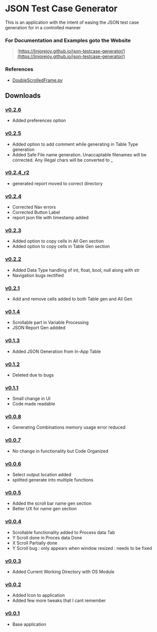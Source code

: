 # JSON Test Case Generator

This is an application with the intent of easing the JSON test case generation for in a controlled manner

### For Documentation and Examples goto the Website

> [https://linjorejoy.github.io/json-testcase-generator/](https://linjorejoy.github.io/json-testcase-generator/)

### References

- [DoubleScrolledFrame.py](https://gist.github.com/novel-yet-trivial/2841b7b640bba48928200ff979204115)

## Downloads

### [v0.2.6](dist/JSON_Test_Case_Generator%20v0.2.6.exe?raw=true)

- Added preferences option

### [v0.2.5](dist/JSON_Test_Case_Generator%20v0.2.5.exe?raw=true)

- Added option to add comment while generating in Table Type generation
- Added Safe File name generation. Unaccaptable filenames will be corrected. Any illegal chars will be converted to \_

### [v0.2.4_r2](dist/JSON_Test_Case_Generator%20v0.2.4_r2.exe?raw=true)

- generated report moved to correct directory

### [v0.2.4](dist/JSON_Test_Case_Generator%20v0.2.4.exe?raw=true)

- Corrected Nav errors
- Corrected Button Label
- report json file with timestamp added

### [v0.2.3](dist/JSON_Test_Case_Generator%20v0.2.3.exe?raw=true)

- Added option to copy cells in All Gen section
- Added option to copy cells in Table Gen section

### [v0.2.2](dist/JSON_Test_Case_Generator%20v0.2.2.exe?raw=true)

- Added Data Type handling of int, float, bool, null along with str
- Navigation bugs rectified

### [v0.2.1](dist/JSON_Test_Case_Generator%20v0.2.1.exe?raw=true)

- Add and remove cells added to both Table gen and All Gen

### [v0.1.4](dist/JSON_Test_Case_Generator%20v0.1.4.exe?raw=true)

- Scrollable part in Variable Processing
- JSON Report Gen addded

### [v0.1.3](dist/JSON_Test_Case_Generator%20v0.1.3.exe?raw=true)

- Added JSON Generation from In-App Table

### [v0.1.2](/)

- Deleted due to bugs

### [v0.1.1](dist/JSON_Test_Case_Generator%20v0.1.1.exe?raw=true)

- Small change in UI
- Code made readable

### [v0.0.8](dist/JSON_Test_Case_Generator%20v0.0.8.exe?raw=true)

- Generating Combinations memory usage error reduced

### [v0.0.7](dist/JSON_Test_Case_Generator%20v0.0.7.exe?raw=true)

- No change in functionality but Code Organized

### [v0.0.6](dist/JSON_Test_Case_Generator%20v0.0.6.exe?raw=true)

- Select output location added
- splitted generate into multiple functions

### [v0.0.5](dist/JSON_Test_Case_Generator%20v0.0.5.exe?raw=true)

- Added the scroll bar name gen section
- Better UX for name gen section

### [v0.0.4](dist/JSON_Test_Case_Generator%20v0.0.4.exe?raw=true)

- Scrollable functionality added to Process data Tab
- Y Scroll done in Proces data Done
- X Scroll Partially done
- Y Scroll bug : only appears when window resized : needs to be fixed

### [v0.0.3](dist/JSON_Test_Case_Generator%20v0.0.3.exe?raw=true)

- Added Current Working Directory with OS Module

### [v0.0.2](dist/JSON_Test_Case_Generator%20v0.0.2.exe?raw=true)

- Added Icon to application
- Added few more tweaks that I cant remember

### [v0.0.1](dist/JSON_Test_Case_Generator%20v0.0.1.exe?raw=true)

- Base application
